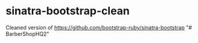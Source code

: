 sinatra-bootstrap-clean
=======================

Cleaned version of https://github.com/bootstrap-ruby/sinatra-bootstrap
"# BarberShopHQ2" 
